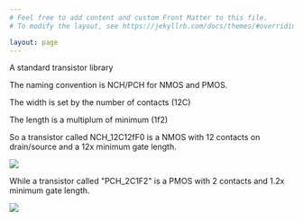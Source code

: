 ```yaml
---
# Feel free to add content and custom Front Matter to this file.
# To modify the layout, see https://jekyllrb.com/docs/themes/#overriding-theme-defaults

layout: page
---
```


A standard transistor library

The naming convention is NCH/PCH for NMOS and PMOS.


The width is set by the number of contacts (12C)

The length is a multiplum of minimum (1f2)

So a transistor called NCH_12C12fF0 is a NMOS with 12 contacts on drain/source
and a 12x minimum gate length.

![](/assets/CNRATR_NCH_12C12F0.svg)

While a transistor called "PCH_2C1F2" is a PMOS with 2 contacts and 1.2x minimum
gate length.

![](/assets/CNRATR_PCH_2C1F2.svg)



